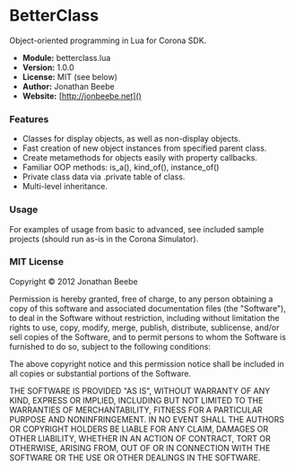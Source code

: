 BetterClass
===========

Object-oriented programming in Lua for Corona SDK.

* **Module:** betterclass.lua
* **Version:** 1.0.0
* **License:** MIT (see below)
* **Author:** Jonathan Beebe
* **Website:** [http://jonbeebe.net]()

### Features

* Classes for display objects, as well as non-display objects.
* Fast creation of new object instances from specified parent class.
* Create metamethods for objects easily with property callbacks.
* Familiar OOP methods: is_a(), kind_of(), instance_of()
* Private class data via .private table of class.
* Multi-level inheritance.

### Usage

For examples of usage from basic to advanced, see included sample projects (should run as-is in the Corona Simulator).


### MIT License

Copyright &copy; 2012 Jonathan Beebe

Permission is hereby granted, free of charge, to any person obtaining a copy of this software and associated documentation files (the "Software"), to deal in the Software without restriction, including without limitation the rights to use, copy, modify, merge, publish, distribute, sublicense, and/or sell copies of the Software, and to permit persons to whom the Software is furnished to do so, subject to the following conditions:

The above copyright notice and this permission notice shall be included in all copies or substantial portions of the Software.

THE SOFTWARE IS PROVIDED "AS IS", WITHOUT WARRANTY OF ANY KIND, EXPRESS OR IMPLIED, INCLUDING BUT NOT LIMITED TO THE WARRANTIES OF MERCHANTABILITY, FITNESS FOR A PARTICULAR PURPOSE AND NONINFRINGEMENT. IN NO EVENT SHALL THE AUTHORS OR COPYRIGHT HOLDERS BE LIABLE FOR ANY CLAIM, DAMAGES OR OTHER LIABILITY, WHETHER IN AN ACTION OF CONTRACT, TORT OR OTHERWISE, ARISING FROM, OUT OF OR IN CONNECTION WITH THE SOFTWARE OR THE USE OR OTHER DEALINGS IN THE SOFTWARE.
